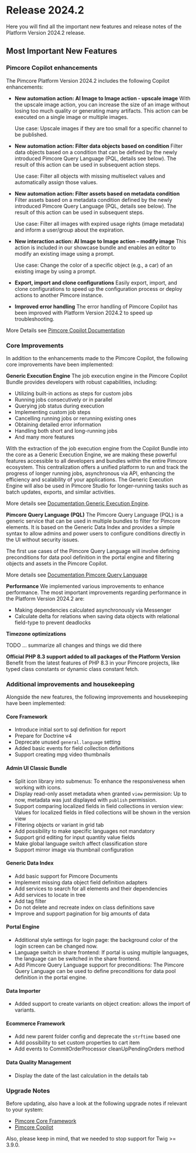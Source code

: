 # Release 2024.2
Here you will find all the important new features and release notes of the Platform Version 2024.2 release.

## Most Important New Features

### Pimcore Copilot enhancements
The Pimcore Platform Version 2024.2 includes the following Copilot enhancements:

- **New automation action: AI Image to Image action - upscale image**
  With the upscale image action, you can increase the size of an image without losing too much quality or generating many 
  artifacts. This action can be executed on a single image or multiple images.

  Use case:
  Upscale images if they are too small for a specific channel to be published.


- **New automation action: Filter data objects based on condition**
  Filter data objects based on a condition that can be defined by the newly introduced Pimcore Query Language (PQL, details see below). 
  The result of this action can be used in subsequent action steps.
  
  Use case:
  Filter all objects with missing multiselect values and automatically assign those values.

- **New automation action: Filter assets based on metadata condition**
  Filter assets based on a metadata condition defined by the newly introduced Pimcore Query Language (PQL, details see below). 
  The result of this action can be used in subsequent steps.
  
  Use case:
  Filter all images with expired usage rights (image metadata) and inform a user/group about the expiration.

- **New interaction action: AI Image to Image action – modify image**
  This action is included in our showcase bundle and enables an editor to modify an existing image using a prompt.

  Use case:
  Change the color of a specific object (e.g., a car) of an existing image by using a prompt.

- **Export, import and clone configurations**
  Easily export, import, and clone configurations to speed up the configuration process or deploy actions to another Pimcore instance.

- **Improved error handling**
  The error handling of Pimcore Copilot has been improved with Platform Version 2024.2 to speed up troubleshooting.

More Details see [Pimcore Copilot Documentation](https://pimcore.com/docs/platform/Copilot/)

### Core Improvements
In addition to the enhancements made to the Pimcore Copilot, the following core improvements have been implemented:

**Generic Execution Engine**
The job execution engine in the Pimcore Copilot Bundle provides developers with robust capabilities, including:

- Utilizing built-in actions as steps for custom jobs
- Running jobs consecutively or in parallel
- Querying job status during execution
- Implementing custom job steps
- Cancelling running jobs or rerunning existing ones
- Obtaining detailed error information
- Handling both short and long-running jobs
- And many more features

With the extraction of the job execution engine from the Copilot Bundle into the core as a Generic Execution Engine, we 
are making these powerful features accessible to all developers and bundles within the entire Pimcore ecosystem. This 
centralization offers a unified platform to run and track the progress of longer running jobs, asynchronous via API, 
enhancing the efficiency and scalability of your applications. The Generic Execution Engine will also be used in Pimcore 
Studio for longer-running tasks such as batch updates, exports, and similar activities.

More details see [Documentation Generic Execution Engine](https://pimcore.com/docs/platform/Pimcore/Development_Tools_and_Details/Generic_Execution_Engine/).

**Pimcore Query Language (PQL)**
The Pimcore Query Language (PQL) is a generic service that can be used in multiple bundles to filter for Pimcore elements. 
It is based on the Generic Data Index and provides a simple syntax to allow admins and power users to configure conditions 
directly in the UI without security issues.

The first use cases of the Pimcore Query Language will involve defining preconditions for data pool definition in the 
portal engine and filtering objects and assets in the Pimcore Copilot.

More details see [Documentation Pimcore Query Language](https://pimcore.com/docs/platform/Generic_Data_Index/Searching_For_Data_In_Index/Pimcore_Query_Language/)

**Performance**
We implemented various improvements to enhance performance. The most important improvements regarding performance in the 
Platform Version 2024.2 are:

- Making dependencies calculated asynchronously via Messenger
- Calculate delta for relations when saving data objects with relational field-type to prevent deadlocks


**Timezone optimizations**

TODO ... summarize all changes and things we did there

**Official PHP 8.3 support added to all packages of the Platform Version**
Benefit from the latest features of PHP 8.3 in your Pimcore projects, like typed class constants or dynamic class constant fetch.


### Additional improvements and housekeeping

Alongside the new features, the following improvements and housekeeping have been implemented:

#### Core Framework
- Introduce initial sort to sql definition for report
- Prepare for Doctrine v4
- Deprecate unused `general.language` setting
- Added basic events for field collection definitions
- Support creating mpg video thumbnails

#### Admin UI Classic Bundle
- Split icon library into submenus: To enhance the responsiveness when working with icons.
- Display read-only asset metadata when granted `view` permission: Up to now, metadata was just displayed with `publish` permission.
- Support comparing localized fields in field collections in version view: Values for localized fields in filed collections will be shown in the version view
- Filtering objects or variant in grid tab
- Add possibility to make specific languages not mandatory
- Support grid editing for input quantity value fields 
- Make global language switch affect classification store
- Support mirror image via thumbnail configuration


#### Generic Data Index
- Add basic support for Pimcore Documents
- Implement missing data object field definition adapters
- Add services to search for all elements and their dependencies
- Add services to locate in tree
- Add tag filter
- Do not delete and recreate index on class definitions save
- Improve and support pagination for big amounts of data


#### Portal Engine
- Additional style settings for login page: the background color of the login screen can be changed now.
- Language switch in share frontend: If portal is using multiple languages, the language can be switched in the share frontend.
- Add Pimcore Query Language support for preconditions: The Pimcore Query Language can be used to define preconditions for data pool definition in the portal engine.


#### Data Importer
- Added support to create variants on object creation: allows the import of variants. 

#### Ecommerce Framework
- Add new parent folder config and deprecate the `strftime` based one
- Add possibility to set custom properties to cart item
- Add events to CommitOrderProcessor cleanUpPendingOrders method

#### Data Quality Management
- Display the date of the last calculation in the details tab


### Upgrade Notes
Before updating, also have a look at the following upgrade notes if relevant to your system:
- [Pimcore Core Framework](https://pimcore.com/docs/platform/Pimcore/Installation_and_Upgrade/Upgrade_Notes/#pimcore-1130)
- [Pimcore Copilot](https://pimcore.com/docs/platform/Copilot/Upgrade_Notes#100-to-110)

Also, please keep in mind, that we needed to stop support for Twig >= 3.9.0. 
